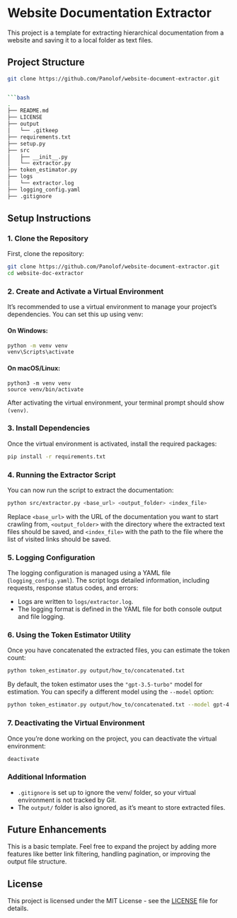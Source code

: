 # Website Documentation Extractor

This project is a template for extracting hierarchical documentation from a website and saving it to a local folder as text files.

## Project Structure

```bash
git clone https://github.com/Panolof/website-document-extractor.git


```bash
.
├── README.md
├── LICENSE
├── output
│   └── .gitkeep
├── requirements.txt
├── setup.py
├── src
│   ├── __init__.py
│   └── extractor.py
├── token_estimator.py
├── logs
│   └── extractor.log
├── logging_config.yaml
├── .gitignore

```

## Setup Instructions

### 1. Clone the Repository

First, clone the repository:

```bash
git clone https://github.com/Panolof/website-document-extractor.git
cd website-doc-extractor
```

### 2. Create and Activate a Virtual Environment

It’s recommended to use a virtual environment to manage your project’s dependencies. You can set this up using venv:

#### On Windows:

```bash
python -m venv venv
venv\Scripts\activate
```

#### On macOS/Linux:

```bsah
python3 -m venv venv
source venv/bin/activate
```

After activating the virtual environment, your terminal prompt should show ```(venv)```.

### 3. Install Dependencies

Once the virtual environment is activated, install the required packages:

```bash
pip install -r requirements.txt
```


### 4. Running the Extractor Script

You can now run the script to extract the documentation:

```bash
python src/extractor.py <base_url> <output_folder> <index_file>
```

Replace ```<base_url>``` with the URL of the documentation you want to start crawling from, ```<output_folder>``` with the directory where the extracted text files should be saved, and ```<index_file>``` with the path to the file where the list of visited links should be saved.


### 5. Logging Configuration

The logging configuration is managed using a YAML file (```logging_config.yaml```). The script logs detailed information, including requests, response status codes, and errors:
* Logs are written to ```logs/extractor.log```.
* The logging format is defined in the YAML file for both console output and file logging.

### 6. Using the Token Estimator Utility

Once you have concatenated the extracted files, you can estimate the token count:

```bash
python token_estimator.py output/how_to/concatenated.txt
```

By default, the token estimator uses the ```"gpt-3.5-turbo"``` model for estimation. You can specify a different model using the ```--model``` option:
```bash
python token_estimator.py output/how_to/concatenated.txt --model gpt-4
```



### 7. Deactivating the Virtual Environment

Once you’re done working on the project, you can deactivate the virtual environment:

```bash
deactivate
```

### Additional Information

* ```.gitignore``` is set up to ignore the venv/ folder, so your virtual environment is not tracked by Git.
* The ```output/``` folder is also ignored, as it’s meant to store extracted files.

## Future Enhancements

This is a basic template. Feel free to expand the project by adding more features like better link filtering, handling pagination, or improving the output file structure.

## License

This project is licensed under the MIT License - see the [LICENSE](LICENSE) file for details.






